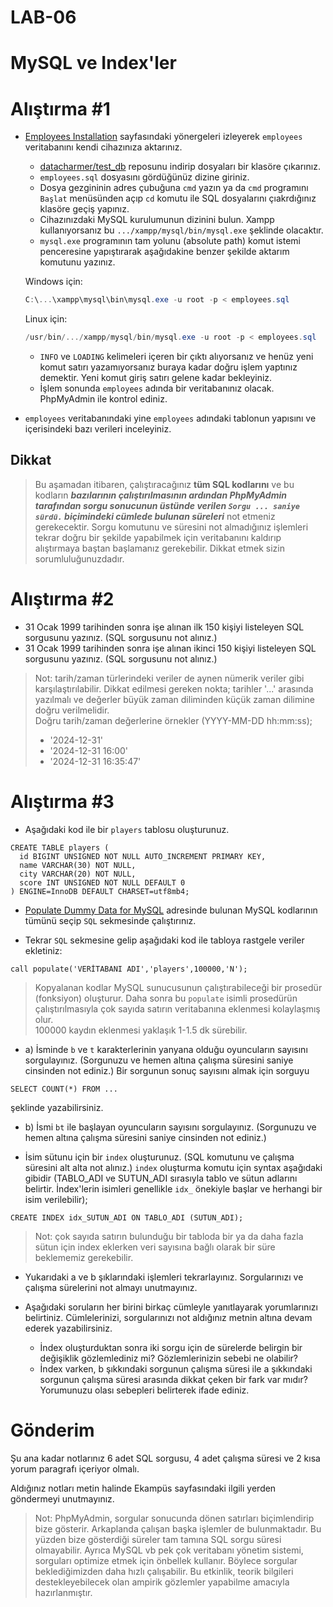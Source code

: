 # LAB-06

# MySQL ve Index'ler

# Alıştırma #1
- [Employees Installation](https://dev.mysql.com/doc/employee/en/employees-installation.html) sayfasındaki yönergeleri izleyerek `employees` veritabanını kendi cihazınıza aktarınız.
  - [datacharmer/test_db](datacharmer/test_db) reposunu indirip dosyaları bir klasöre çıkarınız.
  - `employees.sql` dosyasını gördüğünüz dizine giriniz.
  - Dosya gezgininin adres çubuğuna `cmd` yazın ya da `cmd` programını `Başlat` menüsünden açıp `cd` komutu ile SQL dosyalarını çıakrdığınız klasöre geçiş yapınız.
  - Cihazınızdaki MySQL kurulumunun dizinini bulun. Xampp kullanıyorsanız bu `.../xampp/mysql/bin/mysql.exe` şeklinde olacaktır.
  - `mysql.exe` programının tam yolunu (absolute path) komut istemi penceresine yapıştırarak aşağıdakine benzer şekilde aktarım komutunu yazınız.
  
  Windows için:
  ```powershell
  C:\...\xampp\mysql\bin\mysql.exe -u root -p < employees.sql
  ```

  Linux için:
  ```powershell
  /usr/bin/.../xampp/mysql/bin/mysql.exe -u root -p < employees.sql
  ```
  
  - `INFO` ve `LOADING` kelimeleri içeren bir çıktı alıyorsanız ve henüz yeni komut satırı yazamıyorsanız buraya kadar doğru işlem yaptınız demektir. Yeni komut giriş satırı gelene kadar bekleyiniz.
  - İşlem sonunda `employees` adında bir veritabanınız olacak. PhpMyAdmin ile kontrol ediniz.

- `employees` veritabanındaki yine `employees` adındaki tablonun yapısını ve içerisindeki bazı verileri inceleyiniz.

## Dikkat
> Bu aşamadan itibaren, çalıştıracağınız **tüm SQL kodlarını** ve bu kodların ***bazılarının çalıştırılmasının ardından PhpMyAdmin tarafından sorgu sonucunun üstünde verilen `Sorgu ... saniye sürdü.` biçimindeki cümlede bulunan süreleri*** not etmeniz gerekecektir.
> Sorgu komutunu ve süresini not almadığınız işlemleri tekrar doğru bir şekilde yapabilmek için veritabanını kaldırıp alıştırmaya baştan başlamanız gerekebilir. Dikkat etmek sizin sorumluluğunuzdadır.


# Alıştırma #2

- 31 Ocak 1999 tarihinden sonra işe alınan ilk 150 kişiyi listeleyen SQL sorgusunu yazınız. (SQL sorgusunu not alınız.)
- 31 Ocak 1999 tarihinden sonra işe alınan ikinci 150 kişiyi listeleyen SQL sorgusunu yazınız. (SQL sorgusunu not alınız.)

> Not: tarih/zaman türlerindeki veriler de aynen nümerik veriler gibi karşılaştırılabilir. Dikkat edilmesi gereken nokta; tarihler '...' arasında yazılmalı ve değerler büyük zaman diliminden küçük zaman dilimine doğru verilmelidir. \
> Doğru tarih/zaman değerlerine örnekler (YYYY-MM-DD hh:mm:ss);
> - '2024-12-31'
> - '2024-12-31 16:00'
> - '2024-12-31 16:35:47'

# Alıştırma #3

- Aşağıdaki kod ile bir `players` tablosu oluşturunuz.

```mysql
CREATE TABLE players (
  id BIGINT UNSIGNED NOT NULL AUTO_INCREMENT PRIMARY KEY,
  name VARCHAR(30) NOT NULL,
  city VARCHAR(20) NOT NULL,
  score INT UNSIGNED NOT NULL DEFAULT 0
) ENGINE=InnoDB DEFAULT CHARSET=utf8mb4;
```

- [Populate Dummy Data for MySQL](https://raw.githubusercontent.com/kedarvj/mysql-random-data-generator/master/populate.sql) adresinde bulunan MySQL kodlarının tümünü seçip `SQL` sekmesinde çalıştırınız.

- Tekrar `SQL` sekmesine gelip aşağıdaki kod ile tabloya rastgele veriler ekletiniz:

```mysql
call populate('VERİTABANI ADI','players',100000,'N');
```

> Kopyalanan kodlar MySQL sunucusunun çalıştırabileceği bir prosedür (fonksiyon) oluşturur.
> Daha sonra bu `populate` isimli prosedürün çalıştırılmasıyla çok sayıda satırın veritabanına eklenmesi kolaylaşmış olur. \
> 100000 kaydın eklenmesi yaklaşık 1-1.5 dk sürebilir.

- a) İsminde `b` ve `t` karakterlerinin yanyana olduğu oyuncuların sayısını sorgulayınız. (Sorgunuzu ve hemen altına çalışma süresini saniye cinsinden not ediniz.) Bir sorgunun sonuç sayısını almak için sorguyu

```mysql
SELECT COUNT(*) FROM ...
```

şeklinde yazabilirsiniz.

- b) İsmi `bt` ile başlayan oyuncuların sayısını sorgulayınız. (Sorgunuzu ve hemen altına çalışma süresini saniye cinsinden not ediniz.)

- İsim sütunu için bir `index` oluşturunuz. (SQL komutunu ve çalışma süresini alt alta not alınız.) `index` oluşturma komutu için syntax aşağıdaki gibidir (TABLO_ADI ve SUTUN_ADI sırasıyla tablo ve sütun adlarını belirtir. İndex'lerin isimleri genellikle `idx_` önekiyle başlar ve herhangi bir isim verilebilir);

```mysql
CREATE INDEX idx_SUTUN_ADI ON TABLO_ADI (SUTUN_ADI);
```

> Not: çok sayıda satırın bulunduğu bir tabloda bir ya da daha fazla sütun için index eklerken veri sayısına bağlı olarak bir süre beklememiz gerekebilir.

- Yukarıdaki a ve b şıklarındaki işlemleri tekrarlayınız. Sorgularınızı ve çalışma sürelerini not almayı unutmayınız.

- Aşağıdaki soruların her birini birkaç cümleyle yanıtlayarak yorumlarınızı belirtiniz. Cümlelerinizi, sorgularınızı not aldığınız metnin altına devam ederek yazabilirsiniz.

    - İndex oluşturduktan sonra iki sorgu için de sürelerde belirgin bir değişiklik gözlemlediniz mi? Gözlemlerinizin sebebi ne olabilir?
    - İndex varken, b şıkkındaki sorgunun çalışma süresi ile a şıkkındaki sorgunun çalışma süresi arasında dikkat çeken bir fark var mıdır? Yorumunuzu olası sebepleri belirterek ifade ediniz.



# Gönderim

Şu ana kadar notlarınız 6 adet SQL sorgusu, 4 adet çalışma süresi ve 2 kısa yorum paragrafı içeriyor olmalı. 

Aldığınız notları metin halinde Ekampüs sayfasındaki ilgili yerden göndermeyi unutmayınız.


> Not: PhpMyAdmin, sorgular sonucunda dönen satırları biçimlendirip bize gösterir. Arkaplanda çalışan başka işlemler de bulunmaktadır. Bu yüzden bize gösterdiği süreler tam tamına SQL sorgu süresi olmayabilir. Ayrıca MySQL vb pek çok veritabanı yönetim sistemi, sorguları optimize etmek için önbellek kullanır. Böylece sorgular beklediğimizden daha hızlı çalışabilir. Bu etkinlik, teorik bilgileri destekleyebilecek olan ampirik gözlemler yapabilme amacıyla hazırlanmıştır.

